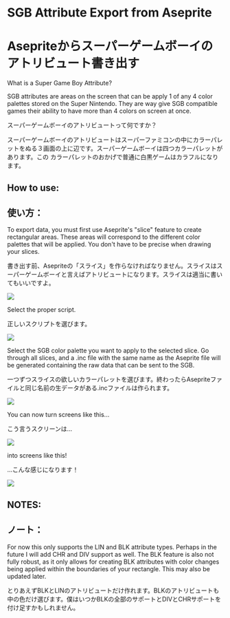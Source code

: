 # SGB Attribute Export from Aseprite
# Asepriteからスーパーゲームボーイのアトリビュート書き出す
What is a Super Game Boy Attribute?

SGB attributes are areas on the screen that can be apply 1 of any 4 color palettes stored on the Super Nintendo. They are way give SGB compatible
games their ability to have more than 4 colors on screen at once. 

スーパーゲームボーイのアトリビュートって何ですか？

スーパーゲームボーイのアトリビュートはスーパーファミコンの中にカラーパレットをぬる３画面の上に辺です。スーパーゲームボーイは四つカラーパレットがあります。この
カラーパレットのおかげで普通に白黒ゲームはカラフルになります。

## How to use:
## 使い方：

To export data, you must first use Aseprite's "slice" feature to create rectangular areas. These areas will correspond to the different color
palettes that will be applied. You don't have to be precise when drawing your slices. 

書き出す前、Asepriteの「スライス」を作らなければなりません。スライスはスーパーゲームボーイと言えばアトリビュートになります。スライスは適当に書いてもいいですよ。

![](https://github.com/Bofner/SGB-Attribute-Export-from-Aseprite/blob/main/images/slices.jpg)

Select the proper script.

正しいスクリプトを選びます。

![](https://github.com/Bofner/SGB-Attribute-Export-from-Aseprite/blob/main/images/script.jpg)

Select the SGB color palette you want to apply to the selected slice. Go through all slices, and a .inc file with the same name as the Aseprite file
will be generated containing the raw data that can be sent to the SGB.

一つずつスライスの欲しいカラーパレットを選びます。終わったらAsepriteファイルと同じ名前の生データがある.incファイルは作られます。

![](https://github.com/Bofner/SGB-Attribute-Export-from-Aseprite/blob/main/images/select.jpg)

You can now turn screens like this...

こう言うスクリーンは...

![](https://github.com/Bofner/SGB-Attribute-Export-from-Aseprite/blob/main/images/Real%20SGB%20default.jpg)

into screens like this!

...こんな感じになります！

![](https://github.com/Bofner/SGB-Attribute-Export-from-Aseprite/blob/main/images/Real%20SGB%20Color.jpg)


## NOTES:
## ノート：
For now this only supports the LIN and BLK attribute types. Perhaps in the future I will add CHR and DIV support as well. 
The BLK feature is also not fully robust, as it only allows for creating BLK attributes with color changes being applied
within the boundaries of your rectangle. This may also be updated later. 

とりあえずBLKとLINのアトリビュートだけ作れます。BLKのアトリビュートも中の色だけ選びます。僕はいつかBLKの全部のサポートとDIVとCHRサポートを付け足すかもしれません。
